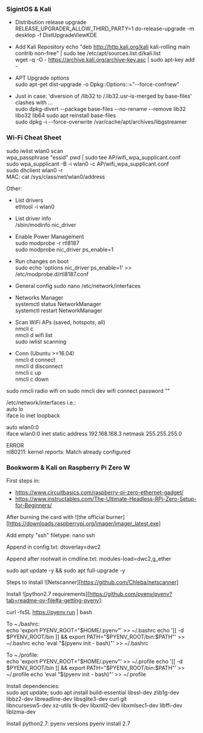### SigintOS & Kali

 - Distribution release upgrade  
RELEASE_UPGRADER_ALLOW_THIRD_PARTY=1 do-release-upgrade -m desktop -f DistUpgradeViewKDE  
  
 - Add Kali Repository
echo "deb http://http.kali.org/kali kali-rolling main contrib non-free" | sudo tee /etc/apt/sources.list.d/kali.list  
wget -q -O - https://archive.kali.org/archive-key.asc | sudo apt-key add -  
  
 - APT Upgrade options  
sudo apt-get dist-upgrade -o Dpkg::Options::="--force-confnew"  

 - Just in case: 'diversion of /lib32 to /.lib32.usr-is-merged by base-files' clashes with ...  
sudo dpkg-divert --package base-files --no-rename --remove lib32 libo32 lib64
sudo apt reinstall base-files  
sudo dpkg -i --force-overwrite /var/cache/apt/archives/libgstreamer  

### Wi-Fi Cheat Sheet

sudo iwlist wlan0 scan  
wpa_passphrase "essid" pwd | sudo tee AP/wifi_wpa_supplicant.conf  
sudo wpa_supplicant -B -i wlan0 -c AP/wifi_wpa_supplicant.conf  
sudo dhclient wlan0 -r  
MAC: cat /sys/class/net/wlan0/address  
  
Other:  
 - List drivers  
 ethtool -i wlan0  
  
 - List driver info  
 /sbin/modinfo nic_driver  
  
 - Enable Power Management  
 sudo modprobe -r rtl8187  
 sudo modprobe nic_driver ps_enable=1  
  
 - Run changes on boot  
 sudo echo 'options nic_driver ps_enable=1' >> /etc/modprobe.d/rtl8187.conf

 - General config
sudo nano /etc/network/interfaces

 - Networks Manager  
systemctl status NetworkManager  
systemctl restart NetworkManager  

 - Scan WiFi APs (saved, hotspots, all)  
nmcli c  
nmcli d wifi list  
sudo iwlist <WifiInterface> scanning  

 - Conn (Ubuntu >=16.04)  
nmcli d connect <WifiInterface>  
nmcli d disconnect <WifiInterface>  
nmcli c up <SavedWiFiConn>  
nmcli c down <SavedWiFiConn>  
  
sudo nmcli radio wifi on
sudo nmcli dev wifi connect <wifi-ssid> password "<network-password>"
  
  
  
/etc/network/interfaces  i.e.:  
auto lo  
iface lo inet loopback  
  
auto wlan0:0  
iface wlan0:0 inet static
        address 192.168.168.3
        netmask 255.255.255.0
  
ERROR  
nl80211: kernel reports: Match already configured  

### Bookworm & Kali on Raspberry Pi Zero W  

First steps in:
 - https://www.circuitbasics.com/raspberry-pi-zero-ethernet-gadget/
 - https://www.instructables.com/The-Ultimate-Headless-RPi-Zero-Setup-for-Beginners/
  
After burning the card with ![the official burner][https://downloads.raspberrypi.org/imager/imager_latest.exe]

Add empty "ssh" filetype:
nano ssh

Append in config.txt:
dtoverlay=dwc2 

Append after rootwait in cmdline.txt:
modules-load=dwc2,g_ether


sudo apt update -y && sudo apt full-upgrade -y

Steps to install ![Netscanner][https://github.com/Chleba/netscanner]


Install ![python2.7 requirements][https://github.com/pyenv/pyenv?tab=readme-ov-file#a-getting-pyenv]:

curl -fsSL https://pyenv.run | bash

To ~./bashrc:  
echo 'export PYENV_ROOT="$HOME/.pyenv"' >> ~/.bashrc
echo '[[ -d $PYENV_ROOT/bin ]] && export PATH="$PYENV_ROOT/bin:$PATH"' >> ~/.bashrc
echo 'eval "$(pyenv init - bash)"' >> ~/.bashrc

To ~./profile:  
echo 'export PYENV_ROOT="$HOME/.pyenv"' >> ~/.profile
echo '[[ -d $PYENV_ROOT/bin ]] && export PATH="$PYENV_ROOT/bin:$PATH"' >> ~/.profile
echo 'eval "$(pyenv init - bash)"' >> ~/.profile

Install dependencies:  
sudo apt update; sudo apt install build-essential libssl-dev zlib1g-dev \
libbz2-dev libreadline-dev libsqlite3-dev curl git \
libncursesw5-dev xz-utils tk-dev libxml2-dev libxmlsec1-dev libffi-dev liblzma-dev


Install python2.7:
pyenv versions
pyenv install 2.7

